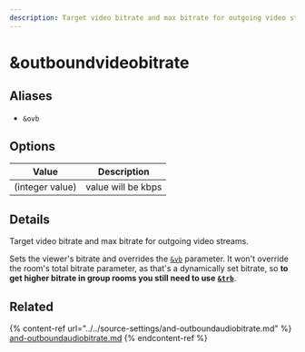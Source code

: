 ```yaml
---
description: Target video bitrate and max bitrate for outgoing video streams
---
```


# \&outboundvideobitrate

## Aliases

* `&ovb`

## Options

| Value           | Description        |
| --------------- | ------------------ |
| (integer value) | value will be kbps |

## Details

Target video bitrate and max bitrate for outgoing video streams.

Sets the viewer's bitrate and overrides the [`&vb`](bitrate.md) parameter.  It won't override the room's total bitrate parameter, as that's a dynamically set bitrate, so **to get higher bitrate in group rooms you still need to use** [**`&trb`**](totalroombitrate.md).&#x20;

## Related

{% content-ref url="../../source-settings/and-outboundaudiobitrate.md" %}
[and-outboundaudiobitrate.md](../../source-settings/and-outboundaudiobitrate.md)
{% endcontent-ref %}
